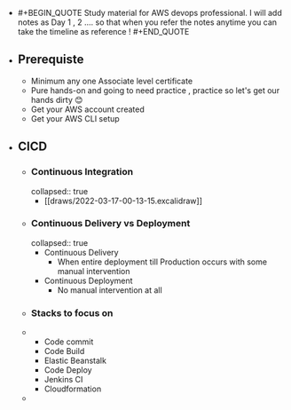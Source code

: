- #+BEGIN_QUOTE
  Study material for AWS devops professional. 
  I will add notes as  Day 1 , 2  .... so that when you refer the notes anytime you can take the timeline as reference !
  #+END_QUOTE
- ## Prerequiste
	- Minimum any one Associate level certificate
	- Pure hands-on and going to need practice , practice so let's get our hands dirty 😊
	- Get your AWS account created
	- Get your AWS CLI setup
- ## CICD
	- ### Continuous Integration
	  collapsed:: true
		- [[draws/2022-03-17-00-13-15.excalidraw]]
	- ### Continuous Delivery vs Deployment
	  collapsed:: true
		- Continuous Delivery
			- When entire deployment till Production occurs with some manual intervention
		- Continuous Deployment
			- No manual intervention at all
	- ### Stacks to focus on
	- - Code commit
	  - Code Build
	  - Elastic Beanstalk
	  - Code Deploy
	  - Jenkins CI
	  - Cloudformation
	-